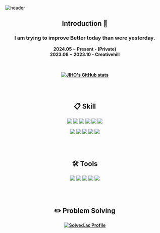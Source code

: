 
<!-- 헤더 -->
![header](https://capsule-render.vercel.app/api?type=slice&color=auto&height=200&section=header&text=Hello&desc=I'm%20imjaehy0b&fontSize=60&rotate=14&fontAlignY=25&fontAlign=75&descAlignY=43&descAlign=80&&animation=twinkling)


<div align=center>
<!--소개-->
 
## Introduction :raised_hands:
### <strong>I am trying to improve Better today than  were yesterday.<strong>

2024.05 ~ Present - (Private) <br>
2023.08 ~ 2023.10 - Creativehill

<br/><br/>
[![JIHO's GitHub stats](https://github-readme-stats.vercel.app/api?username=imjaehy0b&theme=nord&hide_border=true&count_private=true)](https://github.com/imjaehy0b/github-readme-stats)

</br></br>

<!--기술스택-->
## :clipboard: Skill
  
<!--프론트엔드-->
<img src="https://img.shields.io/badge/HTML5-E34F26?style=for-the-badge&logo=HTML5&logoColor=white">                 <!--html-->
<img src="https://img.shields.io/badge/CSS3-1572B6?style=for-the-badge&logo=CSS3&logoColor=white">                   <!--CSS-->
<img src="https://img.shields.io/badge/JavaScript-F7DF1E?style=for-the-badge&logo=JavaScript&logoColor=white">       <!--JS-->
<img src="https://img.shields.io/badge/Vue.js-4FC08D?style=for-the-badge&logo=Vue.js&logoColor=white">               <!--Vue-->
<img src="https://img.shields.io/badge/react-61DAFB?style=for-the-badge&logo=react&logoColor=black">                 <!--React-->
<img src="https://img.shields.io/badge/scss-CC6699?style=for-the-badge&logo=sass&logoColor=black">                   <!--SCSS-->

<!--백엔드-->
<img src="https://img.shields.io/badge/JAVA-007396?style=for-the-badge&logo=Java&logoColor=white">                   <!--JAVA-->
<img src="https://img.shields.io/badge/Spring-6DB33F?style=for-the-badge&logo=Spring&logoColor=white">               <!--Spring-->
<img src="https://img.shields.io/badge/springboot-6DB33F?style=for-the-badge&logo=springboot&logoColor=white">       <!--SpringBoot-->
<img src="https://img.shields.io/badge/MySQL-4479A1?style=for-the-badge&logo=MySQL&logoColor=white">                 <!--MySQL-->
<img src="https://img.shields.io/badge/mariaDB-003545?style=for-the-badge&logo=mariaDB&logoColor=white">             <!--MariaDB-->

<br/><br/> 
<!-- 툴 목록 -->

##  :hammer_and_wrench: Tools

<img src="https://img.shields.io/badge/github-181717?style=for-the-badge&logo=github&logoColor=white">               <!--github-->
<img src="https://img.shields.io/badge/Figma-F24E1E?style=for-the-badge&logo=Figma&logoColor=white">                 <!--Figma-->
<img src="https://img.shields.io/badge/intellij idea-000000?style=for-the-badge&logo=intellij idea&logoColor=white"> <!--intellij-->
<img src="https://img.shields.io/badge/VSC-007ACC?style=for-the-badge&logo=VisualStudioCode&logoColor=white">        <!--VSC-->
<img src="https://img.shields.io/badge/GitKraken-4FC08D?style=for-the-badge&logo=GitKraken&logoColor=white">         <!--GitKraken-->

</br></br>
<!--알고리즘 -->

## :pencil2: Problem Solving
[![Solved.ac Profile](http://mazassumnida.wtf/api/v2/generate_badge?boj=jae0662)](https://solved.ac/jae0662)

</div>

 
